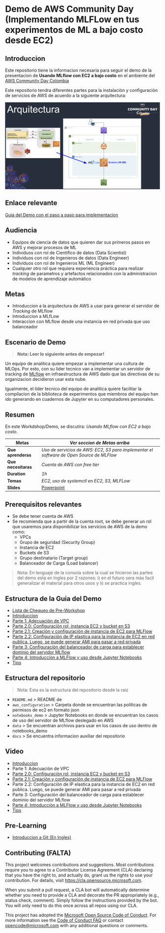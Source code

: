 # Demo de AWS Community Day (Implementando  MLFLow en tus experimentos de ML a bajo costo desde EC2)

## Introduccion

Este repositorio tiene la informacion necesaria para seguir el demo de la presentacion de **Usando MLflow con EC2 a bajo costo** en el ambiente del [AWS Community Day Colombia](https://awscommunitydaycolombia.splashthat.com/)

Este repositorio tendra diferentes partes para la instalaciòn y configuraciòn de servicios de AWS de acuerdo a la siguiente arquitectura:

![Arquitectura](./docs/readme/Arquitecturav2.png)

## Enlace relevante

[Guia del Demo con el paso a paso para implementacion](https://docs.google.com/document/d/1Z1-JeTC9gg58TH4lwZOdo67CkA6W0z8fDMJapOrs8Tg/edit?usp=sharing)

## Audiencia
- Equipos de ciencia de datos que quieren dar sus primeros pasos en AWS y mejorar procesos de ML
- Individuos con rol de Cientifico de datos (Data Scientist)
- Individuos con rol de Ingenieros de datos (Data Engineer)
- Individuos con rol de Ingenieros ML (ML Engineer)
- Cualquier otro rol que requiera experiencia práctica para realizar *tracking* de parametros y artefactos relacionados con la administracion de modelos de aprendizaje automático

## Metas
- Introduccion a la arquitectura de AWS a usar para generar el servidor de *Tracking* de MLflow
- Introduccion a MLfLow
- Interaccion con MLflow desde una instancia en red privada que uso balanceador

## Escenario de Demo
> **Nota: Leer lo siguiente antes de empezar!**

Un equipo de analitica quiere empezar a implementar una cultura de MLOps. Por esto, con su lider tecnico van a implementar un servidor de tracking de [MLflow](https://mlflow.org/docs/latest/what-is-mlflow.html) en infraestructura de AWS dado que las directivas de su organizacion decidieron usar esta nube. 

Igualmente, el lider tecnico del equipo de analitica quiere facilitar la compilacion de la biblioteca de experimentos que miembros del equipo han ido generando en cuadernos de Jupyter en su computadores personales. 

## Resumen

En este Workdshop/Demo, se discutira: *Usando MLflow con EC2 a bajo costo*.

| **Metas**              | *Ver seccion de Metas arriba*                                    |
| ----------------------------- | --------------------------------------------------------------------- |
| **Que aprenderas**       | *Uso de servicios de AWS: EC2, S3 para implementar el software de Open Source de MLFlow*                                   |
| **Que necesitaras**          | *Cuenta de AWS con free tier* |
| **Duration**                  | *1h*                                                                |
| **Temas**                  | *EC2, uso de systemctl en EC2, S3, MLFLow*                                                                |                       |
| **Slides** | [Powerpoint](slides.pptx)

## Prerequisitos relevantes

- Se debe tener cuenta de AWS
- Se recomienda que a partir de la cuenta root, se debe generar un rol que usaremos para disponibilizar los servicios de AWS de la demo como:
   - VPCs
   - Grupo de seguridad (Security Group)
   - Instancia de EC2
   - Buckets de S3
   - Grupo destinatario (Target group)
   - Balanceador de Carga (Load balancer)

> Nota: En lenguaje de la consola sobre la cual se hicieron las partes del demo esta en Ingles por 2 razones: i) en el futuro sera màs facil generalizar el material para otros usos y ii) se practica ingles.  

## Estructura de la Guia del Demo 
- [Lista de Chequeo de Pre-Workshop](docs/extra_md/part_tips.md)
- [Introduccion](https://docs.google.com/document/d/1Z1-JeTC9gg58TH4lwZOdo67CkA6W0z8fDMJapOrs8Tg/edit?usp=sharing)
- [Parte 1: Adecuaciòn de  VPC](https://docs.google.com/document/d/1Z1-JeTC9gg58TH4lwZOdo67CkA6W0z8fDMJapOrs8Tg/edit?usp=sharing)
- [Parte 2.0: Configuraciòn rol, instancia EC2 y bucket  en S3](https://docs.google.com/document/d/1Z1-JeTC9gg58TH4lwZOdo67CkA6W0z8fDMJapOrs8Tg/edit?usp=sharing)
- [Parte 2.1: Creaciòn y configuraciòn de instancia de EC2 para MLFlow](https://docs.google.com/document/d/1Z1-JeTC9gg58TH4lwZOdo67CkA6W0z8fDMJapOrs8Tg/edit?usp=sharing)
- [Parte 2.2: Configuraciòn de IP elastica para la instancia de EC2 en red publica. Luego, se puede generar AMI para pasar a red privada](https://docs.google.com/document/d/1Z1-JeTC9gg58TH4lwZOdo67CkA6W0z8fDMJapOrs8Tg/edit?usp=sharing)
- [Parte 3: Configuraciòn del balanceador de carga para establecer dominio del servidor MLflow](https://docs.google.com/document/d/1Z1-JeTC9gg58TH4lwZOdo67CkA6W0z8fDMJapOrs8Tg/edit?usp=sharing)
- [Parte 4: Introducciòn a MLFlow y uso desde Jupyter Notebooks](https://docs.google.com/document/d/1Z1-JeTC9gg58TH4lwZOdo67CkA6W0z8fDMJapOrs8Tg/edit?usp=sharing)
- [Tips](https://docs.google.com/document/d/1Z1-JeTC9gg58TH4lwZOdo67CkA6W0z8fDMJapOrs8Tg/edit?usp=sharing)

## Estructura del repositorio
> Nota: Esta es la estructura del repositorio desde la raiz
- `README.md` > README de
- `aws_configuration` > Carpeta donde se encuentran las politicas de permisos de ec2 en formato json
- `notebooks_demo` > Jupyter Notebooks en donde se encuentran los casos de uso del servidor de MLflow deslegado en AWS
- `data` > Se encuentran archivos para usar en los casos de uso dentro de notebooks_demo
- `docs` > Se encuentra informacion auxiliar del repositorio

## Video

- [Introduccion](link)
- Parte 1: Adecuaciòn de  VPC
- [Parte 2.0: Configuraciòn rol, instancia EC2 y bucket  en S3](link)
- [Parte 2.1: Creaciòn y configuraciòn de instancia de EC2 para MLFlow](link)
- Parte 2.2: Configuraciòn de IP elastica para la instancia de EC2 en red publica. Luego, se puede generar AMI para pasar a red privada
- Parte 3: Configuraciòn del balanceador de carga para establecer dominio del servidor MLflow
- [Parte 4: Introducciòn a MLFlow y uso desde Jupyter Notebooks](link)
- [Tips](link)

## Pre-Learning

- [Introduccion a Git (En Ingles)](https://www.youtube.com/watch?v=uR6G2v_WsRA&ab_channel=DavidMahler)

## Contributing (FALTA)
This project welcomes contributions and suggestions.  Most contributions require you to agree to a
Contributor License Agreement (CLA) declaring that you have the right to, and actually do, grant us
the rights to use your contribution. For details, visit https://cla.opensource.microsoft.com.

When you submit a pull request, a CLA bot will automatically determine whether you need to provide
a CLA and decorate the PR appropriately (e.g., status check, comment). Simply follow the instructions
provided by the bot. You will only need to do this once across all repos using our CLA.

This project has adopted the [Microsoft Open Source Code of Conduct](https://opensource.microsoft.com/codeofconduct/).
For more information see the [Code of Conduct FAQ](https://opensource.microsoft.com/codeofconduct/faq/) or
contact [opencode@microsoft.com](mailto:opencode@microsoft.com) with any additional questions or comments.


